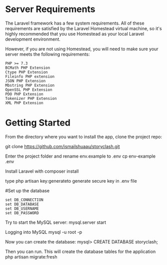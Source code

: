 # Server Requirements
The Laravel framework has a few system requirements. All of these requirements are satisfied by the Laravel Homestead virtual machine, so it's highly recommended that you use Homestead as your local Laravel development environment.

However, if you are not using Homestead, you will need to make sure your server meets the following requirements:

    PHP >= 7.3
    BCMath PHP Extension
    Ctype PHP Extension
    Fileinfo PHP extension
    JSON PHP Extension
    Mbstring PHP Extension
    OpenSSL PHP Extension
    PDO PHP Extension
    Tokenizer PHP Extension
    XML PHP Extension

# Getting Started
From the directory where you want to install the app, clone the project repo:

git clone https://github.com/ismailshuaau/storyclash.git

Enter the project folder and rename env.example to .env
cp env-example .env

Install Laravel with
composer install

type php artisan key:generateto generate secure key in .env file



#Set up the database

    set DB_CONNECTION
    set DB_DATABASE
    set DB_USERNAME
    set DB_PASSWORD


Try to start the MySQL server:
mysql.server start 

Logging into MySQL
mysql -u root -p

Now you can create the database:
mysql>  CREATE DATABASE storyclash;


Then you can run. This will create the database tables for the application
php artisan migrate:fresh

